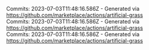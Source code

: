 Commits: 2023-07-03T11:48:16.586Z - Generated via https://github.com/marketplace/actions/artificial-grass
<br>
Commits: 2023-07-03T11:48:16.586Z - Generated via https://github.com/marketplace/actions/artificial-grass
<br>
Commits: 2023-07-03T11:48:16.586Z - Generated via https://github.com/marketplace/actions/artificial-grass
<br>
